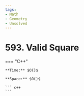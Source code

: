 ```yaml
---
tags:
- Math
- Geometry
- Unsolved
---
```



# 593. Valid Square

=== "C++"

    **Time:** $O()$

    **Space:** $O()$

    ``` c++
    ```
